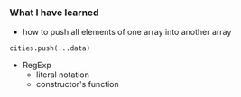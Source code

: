 ### What I have learned

- how to push all elements of one array into another array
```
cities.push(...data)
```

- RegExp
  - literal notation
  - constructor's function
